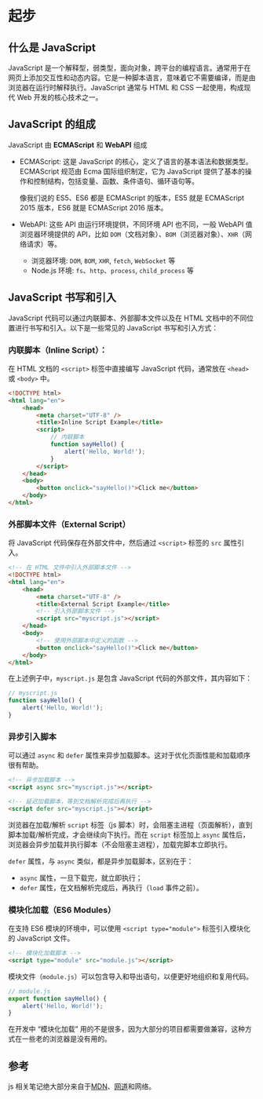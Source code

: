 # 起步

## 什么是 JavaScript

JavaScript 是一个解释型，弱类型，面向对象，跨平台的编程语言。通常用于在网页上添加交互性和动态内容。它是一种脚本语言，意味着它不需要编译，而是由浏览器在运行时解释执行。JavaScript 通常与 HTML 和 CSS 一起使用，构成现代 Web 开发的核心技术之一。

## JavaScript 的组成

JavaScript 由 **ECMAScript** 和 **WebAPI** 组成

-   ECMAScript: 这是 JavaScript 的核心，定义了语言的基本语法和数据类型。ECMAScript 规范由 Ecma 国际组织制定，它为 JavaScript 提供了基本的操作和控制结构，包括变量、函数、条件语句、循环语句等。

    像我们说的 ES5、ES6 都是 ECMAScript 的版本，ES5 就是 ECMAScript 2015 版本，ES6 就是 ECMAScript 2016 版本。

-   WebAPI: 这些 API 由运行环境提供，不同环境 API 也不同，一般 WebAPI 值浏览器环境提供的 API，比如 `DOM`（文档对象）、`BOM`（浏览器对象）、`XHR`（网络请求）等。

    -   浏览器环境: `DOM`, `BOM`, `XHR`, `fetch`, `WebSocket` 等
    -   Node.js 环境: `fs`、`http`、`process`, `child_process` 等

## JavaScript 书写和引入

JavaScript 代码可以通过内联脚本、外部脚本文件以及在 HTML 文档中的不同位置进行书写和引入。以下是一些常见的 JavaScript 书写和引入方式：

### 内联脚本（Inline Script）：

在 HTML 文档的 `<script>` 标签中直接编写 JavaScript 代码，通常放在 `<head>` 或 `<body>` 中。

```html
<!DOCTYPE html>
<html lang="en">
	<head>
		<meta charset="UTF-8" />
		<title>Inline Script Example</title>
		<script>
			// 内联脚本
			function sayHello() {
				alert('Hello, World!');
			}
		</script>
	</head>
	<body>
		<button onclick="sayHello()">Click me</button>
	</body>
</html>
```

### 外部脚本文件（External Script）

将 JavaScript 代码保存在外部文件中，然后通过 `<script>` 标签的 `src` 属性引入。

```html
<!-- 在 HTML 文件中引入外部脚本文件 -->
<!DOCTYPE html>
<html lang="en">
	<head>
		<meta charset="UTF-8" />
		<title>External Script Example</title>
		<!-- 引入外部脚本文件 -->
		<script src="myscript.js"></script>
	</head>
	<body>
		<!-- 使用外部脚本中定义的函数 -->
		<button onclick="sayHello()">Click me</button>
	</body>
</html>
```

在上述例子中，`myscript.js` 是包含 JavaScript 代码的外部文件，其内容如下：

```javascript
// myscript.js
function sayHello() {
	alert('Hello, World!');
}
```

### 异步引入脚本

可以通过 `async` 和 `defer` 属性来异步加载脚本。这对于优化页面性能和加载顺序很有帮助。

```html
<!-- 异步加载脚本 -->
<script async src="myscript.js"></script>

<!-- 延迟加载脚本，等到文档解析完成后再执行 -->
<script defer src="myscript.js"></script>
```

浏览器在加载/解析 `script` 标签（js 脚本）时，会阻塞主进程（页面解析），直到脚本加载/解析完成，才会继续向下执行。而在 `script` 标签加上 `async` 属性后，浏览器会异步加载并执行脚本（不会阻塞主进程），加载完脚本立即执行。

`defer` 属性，与 `async` 类似，都是异步加载脚本，区别在于：

-   `async` 属性，一旦下载完，就立即执行；
-   `defer` 属性，在文档解析完成后，再执行（`load` 事件之前）。

### 模块化加载（ES6 Modules）

在支持 ES6 模块的环境中，可以使用 `<script type="module">` 标签引入模块化的 JavaScript 文件。

```html
<!-- 模块化加载脚本 -->
<script type="module" src="module.js"></script>
```

模块文件（`module.js`）可以包含导入和导出语句，以便更好地组织和复用代码。

```javascript
// module.js
export function sayHello() {
	alert('Hello, World!');
}
```

在开发中 “模块化加载” 用的不是很多，因为大部分的项目都需要做兼容，这种方式在一些老的浏览器是没有用的。

## 参考

js 相关笔记绝大部分来自于[MDN](https://developer.mozilla.org/zh-CN)、[网道](https://wangdoc.com)和网络。
